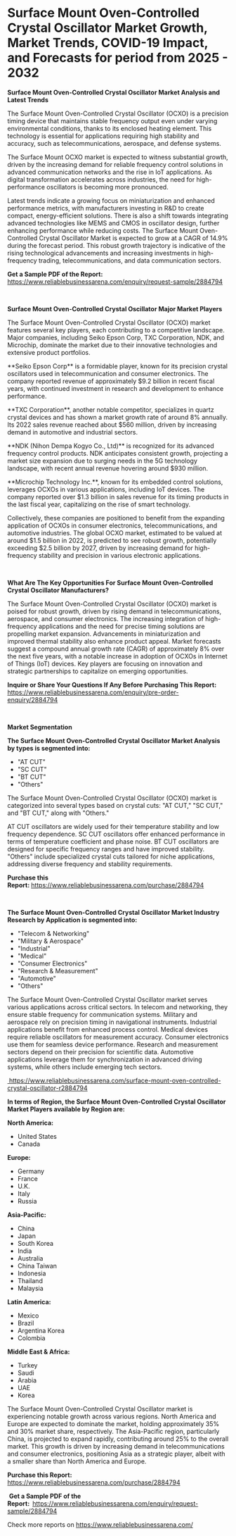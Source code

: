 <p><h1>Surface Mount Oven-Controlled Crystal Oscillator Market Growth, Market Trends, COVID-19 Impact, and Forecasts for period from 2025 - 2032</h1></p><p><strong>Surface Mount Oven-Controlled Crystal Oscillator Market Analysis and Latest Trends</strong></p>
<p><p>The Surface Mount Oven-Controlled Crystal Oscillator (OCXO) is a precision timing device that maintains stable frequency output even under varying environmental conditions, thanks to its enclosed heating element. This technology is essential for applications requiring high stability and accuracy, such as telecommunications, aerospace, and defense systems. </p><p>The Surface Mount OCXO market is expected to witness substantial growth, driven by the increasing demand for reliable frequency control solutions in advanced communication networks and the rise in IoT applications. As digital transformation accelerates across industries, the need for high-performance oscillators is becoming more pronounced. </p><p>Latest trends indicate a growing focus on miniaturization and enhanced performance metrics, with manufacturers investing in R&D to create compact, energy-efficient solutions. There is also a shift towards integrating advanced technologies like MEMS and CMOS in oscillator design, further enhancing performance while reducing costs. The Surface Mount Oven-Controlled Crystal Oscillator Market is expected to grow at a CAGR of 14.9% during the forecast period. This robust growth trajectory is indicative of the rising technological advancements and increasing investments in high-frequency trading, telecommunications, and data communication sectors.</p></p>
<p><strong>Get a Sample PDF of the Report:&nbsp;</strong> <a href="https://www.reliablebusinessarena.com/enquiry/request-sample/2884794?utm_campaign=3001&utm_medium=2&utm_source=Github&utm_content=ia&utm_term=13032025&utm_id=surface-mount-oven-controlled-crystal-oscillator">https://www.reliablebusinessarena.com/enquiry/request-sample/2884794</a></p>
<p>&nbsp;</p>
<p><strong>Surface Mount Oven-Controlled Crystal Oscillator Major Market Players</strong></p>
<p><p>The Surface Mount Oven-Controlled Crystal Oscillator (OCXO) market features several key players, each contributing to a competitive landscape. Major companies, including Seiko Epson Corp, TXC Corporation, NDK, and Microchip, dominate the market due to their innovative technologies and extensive product portfolios.</p><p>**Seiko Epson Corp** is a formidable player, known for its precision crystal oscillators used in telecommunication and consumer electronics. The company reported revenue of approximately $9.2 billion in recent fiscal years, with continued investment in research and development to enhance performance.</p><p>**TXC Corporation**, another notable competitor, specializes in quartz crystal devices and has shown a market growth rate of around 8% annually. Its 2022 sales revenue reached about $560 million, driven by increasing demand in automotive and industrial sectors.</p><p>**NDK (Nihon Dempa Kogyo Co., Ltd)** is recognized for its advanced frequency control products. NDK anticipates consistent growth, projecting a market size expansion due to surging needs in the 5G technology landscape, with recent annual revenue hovering around $930 million.</p><p>**Microchip Technology Inc.**, known for its embedded control solutions, leverages OCXOs in various applications, including IoT devices. The company reported over $1.3 billion in sales revenue for its timing products in the last fiscal year, capitalizing on the rise of smart technology.</p><p>Collectively, these companies are positioned to benefit from the expanding application of OCXOs in consumer electronics, telecommunications, and automotive industries. The global OCXO market, estimated to be valued at around $1.5 billion in 2022, is predicted to see robust growth, potentially exceeding $2.5 billion by 2027, driven by increasing demand for high-frequency stability and precision in various electronic applications.</p></p>
<p>&nbsp;</p>
<p><strong>What Are The Key Opportunities For Surface Mount Oven-Controlled Crystal Oscillator Manufacturers?</strong></p>
<p><p>The Surface Mount Oven-Controlled Crystal Oscillator (OCXO) market is poised for robust growth, driven by rising demand in telecommunications, aerospace, and consumer electronics. The increasing integration of high-frequency applications and the need for precise timing solutions are propelling market expansion. Advancements in miniaturization and improved thermal stability also enhance product appeal. Market forecasts suggest a compound annual growth rate (CAGR) of approximately 8% over the next five years, with a notable increase in adoption of OCXOs in Internet of Things (IoT) devices. Key players are focusing on innovation and strategic partnerships to capitalize on emerging opportunities.</p></p>
<p><strong>Inquire or Share Your Questions If Any Before Purchasing This Report:</strong> <a href="https://www.reliablebusinessarena.com/enquiry/pre-order-enquiry/2884794?utm_campaign=3001&utm_medium=2&utm_source=Github&utm_content=ia&utm_term=13032025&utm_id=surface-mount-oven-controlled-crystal-oscillator">https://www.reliablebusinessarena.com/enquiry/pre-order-enquiry/2884794</a></p>
<p>&nbsp;</p>
<p><strong>Market Segmentation</strong></p>
<p><strong>The Surface Mount Oven-Controlled Crystal Oscillator Market Analysis by types is segmented into:</strong></p>
<p><ul><li>"AT CUT"</li><li>"SC CUT"</li><li>"BT CUT"</li><li>"Others"</li></ul></p>
<p><p>The Surface Mount Oven-Controlled Crystal Oscillator (OCXO) market is categorized into several types based on crystal cuts: "AT CUT," "SC CUT," and "BT CUT," along with "Others." </p><p>AT CUT oscillators are widely used for their temperature stability and low frequency dependence. SC CUT oscillators offer enhanced performance in terms of temperature coefficient and phase noise. BT CUT oscillators are designed for specific frequency ranges and have improved stability. "Others" include specialized crystal cuts tailored for niche applications, addressing diverse frequency and stability requirements.</p></p>
<p><strong>Purchase this Report:&nbsp;</strong><a href="https://www.reliablebusinessarena.com/purchase/2884794?utm_campaign=3001&utm_medium=2&utm_source=Github&utm_content=ia&utm_term=13032025&utm_id=surface-mount-oven-controlled-crystal-oscillator">https://www.reliablebusinessarena.com/purchase/2884794</a></p>
<p>&nbsp;</p>
<p><strong>The Surface Mount Oven-Controlled Crystal Oscillator Market Industry Research by Application is segmented into:</strong></p>
<p><ul><li>"Telecom & Networking"</li><li>"Military & Aerospace"</li><li>"Industrial"</li><li>"Medical"</li><li>"Consumer Electronics"</li><li>"Research & Measurement"</li><li>"Automotive"</li><li>"Others"</li></ul></p>
<p><p>The Surface Mount Oven-Controlled Crystal Oscillator market serves various applications across critical sectors. In telecom and networking, they ensure stable frequency for communication systems. Military and aerospace rely on precision timing in navigational instruments. Industrial applications benefit from enhanced process control. Medical devices require reliable oscillators for measurement accuracy. Consumer electronics use them for seamless device performance. Research and measurement sectors depend on their precision for scientific data. Automotive applications leverage them for synchronization in advanced driving systems, while others include emerging tech sectors.</p></p>
<p><a href="https://www.reliablebusinessarena.com/surface-mount-oven-controlled-crystal-oscillator-r2884794?utm_campaign=3001&utm_medium=2&utm_source=Github&utm_content=ia&utm_term=13032025&utm_id=surface-mount-oven-controlled-crystal-oscillator">&nbsp;https://www.reliablebusinessarena.com/surface-mount-oven-controlled-crystal-oscillator-r2884794</a></p>
<p><strong>In terms of Region, the Surface Mount Oven-Controlled Crystal Oscillator Market Players available by Region are:</strong></p>
<p>
    <p> <strong> North America: </strong>
        <ul>
            <li>United States</li>
            <li>Canada</li>
        </ul>
        </p> 
    <p> <strong> Europe: </strong>
        <ul>
            <li>Germany</li>
            <li>France</li>
            <li>U.K.</li>
            <li>Italy</li>
            <li>Russia</li>
        </ul>
        </p> 
    <p> <strong> Asia-Pacific: </strong>
        <ul>
            <li>China</li>
            <li>Japan</li>
            <li>South Korea</li>
            <li>India</li>
            <li>Australia</li>
            <li>China Taiwan</li>
            <li>Indonesia</li>
            <li>Thailand</li>
            <li>Malaysia</li>
        </ul>
        </p> 
    <p> <strong> Latin America: </strong>
        <ul>
            <li>Mexico</li>
            <li>Brazil</li>
            <li>Argentina Korea</li>
            <li>Colombia</li>
        </ul>
        </p> 
    <p> <strong> Middle East & Africa: </strong>
        <ul>
            <li>Turkey</li>
            <li>Saudi</li>
            <li>Arabia</li>
            <li>UAE</li>
            <li>Korea</li>
        </ul>
    </p>
    </p>
<p><p>The Surface Mount Oven-Controlled Crystal Oscillator market is experiencing notable growth across various regions. North America and Europe are expected to dominate the market, holding approximately 35% and 30% market share, respectively. The Asia-Pacific region, particularly China, is projected to expand rapidly, contributing around 25% to the overall market. This growth is driven by increasing demand in telecommunications and consumer electronics, positioning Asia as a strategic player, albeit with a smaller share than North America and Europe.</p></p>
<p><strong>Purchase this Report: </strong><a href="https://www.reliablebusinessarena.com/purchase/2884794?utm_campaign=3001&utm_medium=2&utm_source=Github&utm_content=ia&utm_term=13032025&utm_id=surface-mount-oven-controlled-crystal-oscillator">https://www.reliablebusinessarena.com/purchase/2884794</a></p>
<p>&nbsp;<strong>Get a Sample PDF of the Report:&nbsp;&nbsp;</strong><a href="https://www.reliablebusinessarena.com/enquiry/request-sample/2884794?utm_campaign=3001&utm_medium=2&utm_source=Github&utm_content=ia&utm_term=13032025&utm_id=surface-mount-oven-controlled-crystal-oscillator">https://www.reliablebusinessarena.com/enquiry/request-sample/2884794</a></p>
<p><strong></strong></p>
<p>Check more reports on <a href="https://www.reliablebusinessarena.com/?utm_campaign=3001&utm_medium=2&utm_source=Github&utm_content=ia&utm_term=13032025&utm_id=surface-mount-oven-controlled-crystal-oscillator">https://www.reliablebusinessarena.com/</a></p>